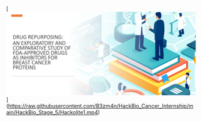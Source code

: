 [![Watch the video](https://raw.githubusercontent.com/B3zm4n/HackBio_Cancer_Internship/main/HackBio_Stage_5/thumbnail.png)]
(https://raw.githubusercontent.com/B3zm4n/HackBio_Cancer_Internship/main/HackBio_Stage_5/Hackolite1.mp4)
